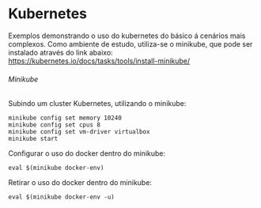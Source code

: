 # Kubernetes

Exemplos demonstrando o uso do kubernetes do básico á cenários mais complexos.
Como ambiente de estudo, utiliza-se o minikube, que pode ser instalado através do link abaixo:
https://kubernetes.io/docs/tasks/tools/install-minikube/

###### Minikube
Subindo um cluster Kubernetes, utilizando o minikube:
```
minikube config set memory 10240
minikube config set cpus 8
minikube config set vm-driver virtualbox
minikube start
```

Configurar o uso do docker dentro do minikube:
```
eval $(minikube docker-env)
```
Retirar o uso do docker dentro do minikube:
```
eval $(minikube docker-env -u)
```
